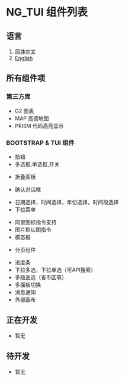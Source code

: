 # NG_TUI 组件列表

## 语言

1. [简体中文](COMPONENT.MD)
2. [English](COMPONENT_EN.MD)

## 所有组件项

### 第三方库

<!-- * CKEDITOR 富文本编辑器 **推荐**
* QUILL.JS 富文本编辑器 **旧版本,功能较少** -->
* G2 图表
* MAP 高德地图
* PRISM 代码高亮显示

### BOOTSTRAP & TUI 组件

<!-- * 徽章，标签 -->
* 按钮
* 多选框,单选框,开关
<!-- * 图片裁剪支持（一个模态框组件）**需要Snap.js支持** -->
* 折叠面板
<!-- 手风琴 -->
* 确认对话框
<!-- * animate.css指令支持,表格数据加载动画 **需要animate.css,three-dot支持** -->
* 日期选择，时间选择，年份选择，时间段选择
* 下拉菜单
<!-- 侧边菜单 -->
* 阿里图标指令支持
* 图片默认图指令
* 模态框
<!-- * 窗口 -->
* 分页组件
<!-- * 搜索下拉选择组件（只能多选,可API搜索） -->
* 进度条
* 下拉多选，下拉单选（可API搜索）
* 多级连选（省市区等）
* 多面板切换
* 消息通知
* 外部画布
<!-- * 小提示 -->
<!-- * 图片上传（多图，单图），视频上传，音频上传，文件选取 -->
<!-- * 附件上传（只支持多文件） -->
<!-- 
## 预览组件
 * 树（建议自行实现，已经在example中有例子了）
 * 步骤条（只有相关样式实现，已经在example中有例子了）
 * 面包屑 （不会成为TUI的组件，已经在example中实现了，由于这个组件过于个性化，所以不会打包如入项目）
 * 拖拽排序 （已经在example中有例子了，使用第三方的sortable.js） -->

## 正在开发

* 暂无
<!-- * 全新的日期，时间，时间段选择控件 -->

## 待开发

* 暂无
<!-- * 简单消息提示
* 穿梭框
* 滑动条（使用场景很少，应该在移动端版本开发）
* 日历看板（记事本）
* 重写视频上传，音频上传（统一样式）
* 年月，时分选择支持,时间段选择 -->